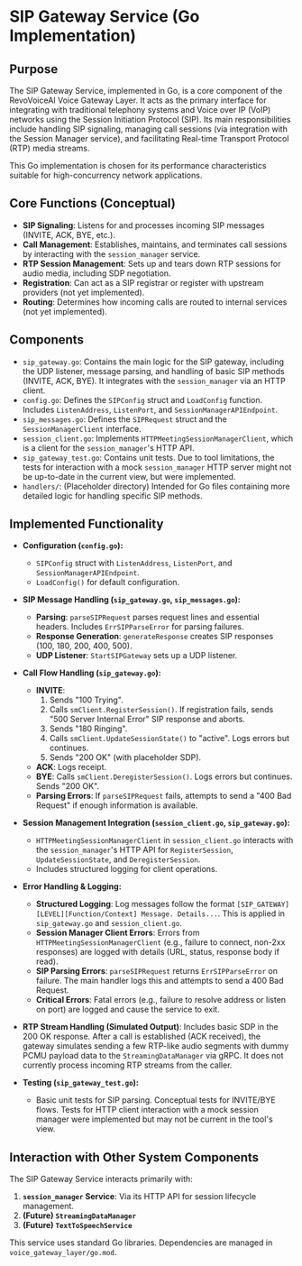 # SIP Gateway Service (Go Implementation)

## Purpose

The SIP Gateway Service, implemented in Go, is a core component of the RevoVoiceAI Voice Gateway Layer. It acts as the primary interface for integrating with traditional telephony systems and Voice over IP (VoIP) networks using the Session Initiation Protocol (SIP). Its main responsibilities include handling SIP signaling, managing call sessions (via integration with the Session Manager service), and facilitating Real-time Transport Protocol (RTP) media streams.

This Go implementation is chosen for its performance characteristics suitable for high-concurrency network applications.

## Core Functions (Conceptual)

*   **SIP Signaling**: Listens for and processes incoming SIP messages (INVITE, ACK, BYE, etc.).
*   **Call Management**: Establishes, maintains, and terminates call sessions by interacting with the `session_manager` service.
*   **RTP Session Management**: Sets up and tears down RTP sessions for audio media, including SDP negotiation.
*   **Registration**: Can act as a SIP registrar or register with upstream providers (not yet implemented).
*   **Routing**: Determines how incoming calls are routed to internal services (not yet implemented).

## Components

*   `sip_gateway.go`: Contains the main logic for the SIP gateway, including the UDP listener, message parsing, and handling of basic SIP methods (INVITE, ACK, BYE). It integrates with the `session_manager` via an HTTP client.
*   `config.go`: Defines the `SIPConfig` struct and `LoadConfig` function. Includes `ListenAddress`, `ListenPort`, and `SessionManagerAPIEndpoint`.
*   `sip_messages.go`: Defines the `SIPRequest` struct and the `SessionManagerClient` interface.
*   `session_client.go`: Implements `HTTPMeetingSessionManagerClient`, which is a client for the `session_manager`'s HTTP API.
*   `sip_gateway_test.go`: Contains unit tests. Due to tool limitations, the tests for interaction with a mock `session_manager` HTTP server might not be up-to-date in the current view, but were implemented.
*   `handlers/`: (Placeholder directory) Intended for Go files containing more detailed logic for handling specific SIP methods.

## Implemented Functionality

*   **Configuration (`config.go`):**
    *   `SIPConfig` struct with `ListenAddress`, `ListenPort`, and `SessionManagerAPIEndpoint`.
    *   `LoadConfig()` for default configuration.

*   **SIP Message Handling (`sip_gateway.go`, `sip_messages.go`):**
    *   **Parsing**: `parseSIPRequest` parses request lines and essential headers. Includes `ErrSIPParseError` for parsing failures.
    *   **Response Generation**: `generateResponse` creates SIP responses (100, 180, 200, 400, 500).
    *   **UDP Listener**: `StartSIPGateway` sets up a UDP listener.

*   **Call Flow Handling (`sip_gateway.go`):**
    *   **INVITE**:
        1.  Sends "100 Trying".
        2.  Calls `smClient.RegisterSession()`. If registration fails, sends "500 Server Internal Error" SIP response and aborts.
        3.  Sends "180 Ringing".
        4.  Calls `smClient.UpdateSessionState()` to "active". Logs errors but continues.
        5.  Sends "200 OK" (with placeholder SDP).
    *   **ACK**: Logs receipt.
    *   **BYE**: Calls `smClient.DeregisterSession()`. Logs errors but continues. Sends "200 OK".
    *   **Parsing Errors**: If `parseSIPRequest` fails, attempts to send a "400 Bad Request" if enough information is available.

*   **Session Management Integration (`session_client.go`, `sip_gateway.go`):**
    *   `HTTPMeetingSessionManagerClient` in `session_client.go` interacts with the `session_manager`'s HTTP API for `RegisterSession`, `UpdateSessionState`, and `DeregisterSession`.
    *   Includes structured logging for client operations.

*   **Error Handling & Logging:**
    *   **Structured Logging**: Log messages follow the format `[SIP_GATEWAY][LEVEL][Function/Context] Message. Details...`. This is applied in `sip_gateway.go` and `session_client.go`.
    *   **Session Manager Client Errors**: Errors from `HTTPMeetingSessionManagerClient` (e.g., failure to connect, non-2xx responses) are logged with details (URL, status, response body if read).
    *   **SIP Parsing Errors**: `parseSIPRequest` returns `ErrSIPParseError` on failure. The main handler logs this and attempts to send a 400 Bad Request.
    *   **Critical Errors**: Fatal errors (e.g., failure to resolve address or listen on port) are logged and cause the service to exit.

*   **RTP Stream Handling (Simulated Output)**: Includes basic SDP in the 200 OK response. After a call is established (ACK received), the gateway simulates sending a few RTP-like audio segments with dummy PCMU payload data to the `StreamingDataManager` via gRPC. It does not currently process incoming RTP streams from the caller.

*   **Testing (`sip_gateway_test.go`):**
    *   Basic unit tests for SIP parsing. Conceptual tests for INVITE/BYE flows. Tests for HTTP client interaction with a mock session manager were implemented but may not be current in the tool's view.

## Interaction with Other System Components

The SIP Gateway Service interacts primarily with:

1.  **`session_manager` Service**: Via its HTTP API for session lifecycle management.
2.  **(Future) `StreamingDataManager`**
3.  **(Future) `TextToSpeechService`**

This service uses standard Go libraries. Dependencies are managed in `voice_gateway_layer/go.mod`.
